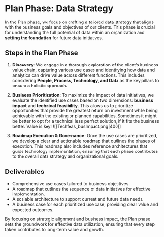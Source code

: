 # Plan Phase: Data Strategy

In the Plan phase, we focus on crafting a tailored data strategy that aligns with the business goals and objectives of our clients. This phase is crucial for understanding the full potential of data within an organization and **setting the foundation** for future data initiatives.

## Steps in the Plan Phase
1. **Discovery**: We engage in a thorough exploration of the client’s business value chain, capturing various use cases and identifying how data and analytics can drive value across different functions. This includes considering **People, Process, Technology, and Data** as the key pillars to ensure a holistic approach.


3. **Business Prioritization**: To maximize the impact of data initiatives, we evaluate the identified use cases based on two dimensions: **business impact** and **technical feasibility**. This allows us to prioritize opportunities that provide the greatest return on investment while being achievable with the existing or planned capabilities. Sometimes it might be better to opt for a technical less perfect solution, if it fits the business better. Value is key!
![[Techfeas_busImpact.png|400]]

4. **Roadmap Execution & Governance**: Once the use cases are prioritized, we develop a clear and actionable roadmap that outlines the phases of execution. This roadmap also includes reference architectures that guide technology implementation, ensuring that each phase contributes to the overall data strategy and organizational goals.

## Deliverables
- Comprehensive use cases tailored to business objectives.
- A roadmap that outlines the sequence of data initiatives for effective implementation.
- A scalable architecture to support current and future data needs.
- A business case for each prioritized use case, providing clear value and expected outcomes.

By focusing on strategic alignment and business impact, the Plan phase sets the groundwork for effective data utilization, ensuring that every step taken contributes to long-term value and growth.
